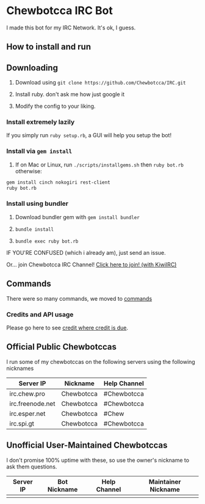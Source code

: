 # Chewbotcca IRC Bot

I made this bot for my IRC Network. It's ok, I guess.

## How to install and run

## Downloading

1) Download using `git clone https://github.com/Chewbotcca/IRC.git`

2) Install ruby. don't ask me how just google it

3) Modify the config to your liking.

### Install extremely lazily

If you simply run `ruby setup.rb`, a GUI will help you setup the bot!

### Install via `gem install`

1) If on Mac or Linux, run `./scripts/installgems.sh` then `ruby bot.rb` otherwise:

```bash
gem install cinch nokogiri rest-client
ruby bot.rb
```

### Install using bundler

1) Download bundler gem with `gem install bundler`

2) `bundle install`

3) `bundle exec ruby bot.rb`

IF YOU'RE CONFUSED (which i already am), just send an issue.

Or... join Chewbotcca IRC Channel! [Click here to join! (with KiwiIRC)](irc)

## Commands

There were so many commands, we moved to [commands](commands)

### Credits and API usage

Please go here to see [credit where credit is due](credits).

## Official Public Chewbotccas

I run some of my chewbotccas on the following servers using the following nicknames

Server IP        | Nickname   | Help Channel
---------------- | ---------- | ------------
irc.chew.pro     | Chewbotcca | #Chewbotcca
irc.freenode.net | Chewbotcca | #Chewbotcca
irc.esper.net    | Chewbotcca | #Chew
irc.spi.gt       | Chewbotcca | #Chewbotcca

## Unofficial User-Maintained Chewbotccas

I don't promise 100% uptime with these, so use the owner's nickname to ask them questions.

Server IP | Bot Nickname | Help Channel | Maintainer Nickname
--------- | ------------ | ------------ | -------------------
          |              |              |

